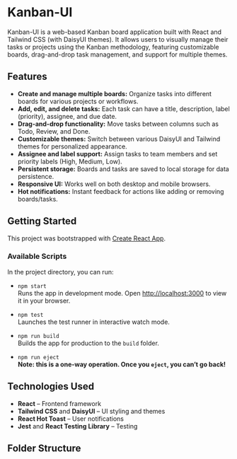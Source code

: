 # Kanban-UI

Kanban-UI is a web-based Kanban board application built with React and Tailwind CSS (with DaisyUI themes). It allows users to visually manage their tasks or projects using the Kanban methodology, featuring customizable boards, drag-and-drop task management, and support for multiple themes.

## Features

- **Create and manage multiple boards:** Organize tasks into different boards for various projects or workflows.
- **Add, edit, and delete tasks:** Each task can have a title, description, label (priority), assignee, and due date.
- **Drag-and-drop functionality:** Move tasks between columns such as Todo, Review, and Done.
- **Customizable themes:** Switch between various DaisyUI and Tailwind themes for personalized appearance.
- **Assignee and label support:** Assign tasks to team members and set priority labels (High, Medium, Low).
- **Persistent storage:** Boards and tasks are saved to local storage for data persistence.
- **Responsive UI:** Works well on both desktop and mobile browsers.
- **Hot notifications:** Instant feedback for actions like adding or removing boards/tasks.

## Getting Started

This project was bootstrapped with [Create React App](https://github.com/facebook/create-react-app).

### Available Scripts

In the project directory, you can run:

- `npm start`  
  Runs the app in development mode. Open [http://localhost:3000](http://localhost:3000) to view it in your browser.

- `npm test`  
  Launches the test runner in interactive watch mode.

- `npm run build`  
  Builds the app for production to the `build` folder.

- `npm run eject`  
  **Note: this is a one-way operation. Once you `eject`, you can’t go back!**

## Technologies Used

- **React** – Frontend framework
- **Tailwind CSS** and **DaisyUI** – UI styling and themes
- **React Hot Toast** – User notifications
- **Jest** and **React Testing Library** – Testing

## Folder Structure
